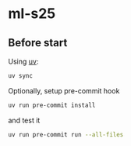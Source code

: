 # ml-s25

## Before start

Using [uv](https://docs.astral.sh/uv/):

```bash
uv sync
```

Optionally, setup pre-commit hook

```bash
uv run pre-commit install
```

and test it

```bash
uv run pre-commit run --all-files
```
